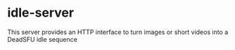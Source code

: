 # idle-server
This server provides an HTTP interface to turn images or short videos into a DeadSFU idle sequence
